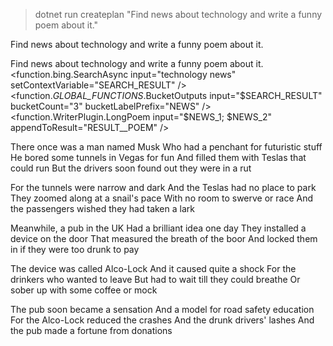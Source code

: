 [note]: # (Manual Plan Modification)
> dotnet run createplan "Find news about technology and write a funny poem about it."
<goal>
Find news about technology and write a funny poem about it.
</goal>
<plan>
  <function.bing.SearchAsync input="technology news" setContextVariable="SEARCH_RESULT" />
  <function._GLOBAL_FUNCTIONS_.BucketOutputs input="$SEARCH_RESULT" bucketCount="3" bucketLabelPrefix="NEWS" />
  <function.WriterPlugin.ShortPoem input="$NEWS_1; $NEWS_2; $NEWS_3" appendToResult="RESULT__POEM" />
</plan>

[note]: # (I don't like that the plan uses ShortPoem, so I will manually modify it and execute the new plan. Additionally, I want it to just use the first 2 headlines.)
<goal>
Find news about technology and write a funny poem about it.
</goal>
<plan>
  <function.bing.SearchAsync input="technology news" setContextVariable="SEARCH_RESULT" />
  <function._GLOBAL_FUNCTIONS_.BucketOutputs input="$SEARCH_RESULT" bucketCount="3" bucketLabelPrefix="NEWS" />
  <function.WriterPlugin.LongPoem input="$NEWS_1; $NEWS_2" appendToResult="RESULT__POEM" />
</plan>

[note]: # (Execute the manually modified plan)
There once was a man named Musk
Who had a penchant for futuristic stuff
He bored some tunnels in Vegas for fun
And filled them with Teslas that could run
But the drivers soon found out they were in a rut

For the tunnels were narrow and dark
And the Teslas had no place to park
They zoomed along at a snail's pace
With no room to swerve or race
And the passengers wished they had taken a lark

Meanwhile, a pub in the UK
Had a brilliant idea one day
They installed a device on the door
That measured the breath of the boor
And locked them in if they were too drunk to pay

The device was called Alco-Lock
And it caused quite a shock
For the drinkers who wanted to leave
But had to wait till they could breathe
Or sober up with some coffee or mock

The pub soon became a sensation
And a model for road safety education
For the Alco-Lock reduced the crashes
And the drunk drivers' lashes
And the pub made a fortune from donations